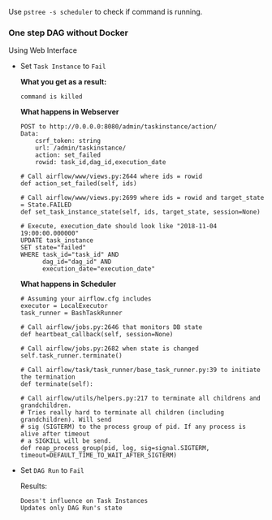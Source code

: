 Use `pstree -s scheduler` to check if command is running.


### One step DAG without Docker

Using Web Interface

- Set `Task Instance` to `Fail`

  **What you get as a result:**
  
    ```
    command is killed
    ```

  **What happens in Webserver**

    ```
    POST to http://0.0.0.0:8080/admin/taskinstance/action/
    Data:
        csrf_token: string
        url: /admin/taskinstance/
        action: set_failed
        rowid: task_id,dag_id,execution_date
    
    # Call airflow/www/views.py:2644 where ids = rowid
    def action_set_failed(self, ids)
     
    # Call airflow/www/views.py:2699 where ids = rowid and target_state = State.FAILED
    def set_task_instance_state(self, ids, target_state, session=None)
    
    # Execute, execution_date should look like "2018-11-04 19:00:00.000000"
    UPDATE task_instance
    SET state="failed"
    WHERE task_id="task_id" AND
          dag_id="dag_id" AND
          execution_date="execution_date"
    ```
    
  **What happens in Scheduler**
  
  ```
  # Assuming your airflow.cfg includes
  executor = LocalExecutor
  task_runner = BashTaskRunner

  # Call airflow/jobs.py:2646 that monitors DB state
  def heartbeat_callback(self, session=None)
  
  # Call airflow/jobs.py:2682 when state is changed
  self.task_runner.terminate()
 
  # Call airflow/task/task_runner/base_task_runner.py:39 to initiate the termination
  def terminate(self):
         
  # Call airflow/utils/helpers.py:217 to terminate all childrens and grandchildren.
  # Tries really hard to terminate all children (including grandchildren). Will send
  # sig (SIGTERM) to the process group of pid. If any process is alive after timeout
  # a SIGKILL will be send.
  def reap_process_group(pid, log, sig=signal.SIGTERM, timeout=DEFAULT_TIME_TO_WAIT_AFTER_SIGTERM)
  ```
        
- Set `DAG Run` to `Fail`

  Results:

    ```
    Doesn't influence on Task Instances
    Updates only DAG Run's state
    ```



 
 
